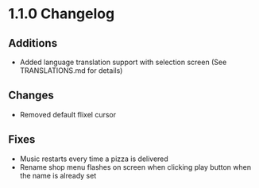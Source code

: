# 1.1.0 Changelog

## Additions

- Added language translation support with selection screen (See TRANSLATIONS.md for details)

## Changes

- Removed default flixel cursor

## Fixes

- Music restarts every time a pizza is delivered
- Rename shop menu flashes on screen when clicking play button when the name is already set

